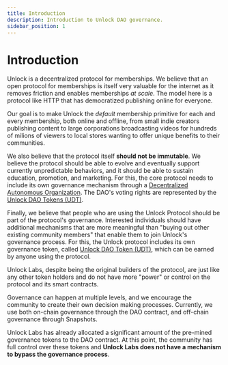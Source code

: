 ```yaml
---
title: Introduction
description: Introduction to Unlock DAO governance.
sidebar_position: 1
---
```


# Introduction

Unlock is a decentralized protocol for memberships. We believe that an open protocol for memberships is itself very valuable for the internet as it removes friction and enables memberships _at scale_. The model here is a protocol like HTTP that has democratized publishing online for everyone.

Our goal is to make Unlock the _default_ membership primitive for each and every membership, both online and offline, from small indie creators publishing content to large corporations broadcasting videos for hundreds of milions of viewers to local stores wanting to offer unique benefits to their communities.

We also believe that the protocol itself **should not be immutable**. We believe the protocol should be able to evolve and eventually support currently unpredictable behaviors, and it should be able to sustain education, promotion, and marketing. For this, the core protocol needs to include its own governance mechanism through a [Decentralized Autonomous Organization](./unlock-dao.md). The DAO's voting rights are represented by the [Unlock DAO Tokens (UDT)](./unlock-dao-tokens.md).

Finally, we believe that people who are using the Unlock Protocol should be part of the protocol's governance. Interested individuals should have additional mechanisms that are more meaningful than "buying out other existing community members" that enable them to join Unlock's governance process. For this, the Unlock protocol includes its own governance token, called [Unlock DAO Token (UDT)](./unlock-dao-tokens.md), which can be earned by anyone using the protocol.

Unlock Labs, despite being the original builders of the protocol, are just like any other token holders and do not have more "power" or control on the protocol and its smart contracts.

Governance can happen at multiple levels, and we encourage the community to create their own decision making processes. Currently, we use both on-chain governance through the DAO contract, and off-chain governance through Snapshots.

Unlock Labs has already allocated a significant amount of the pre-mined governance tokens to the DAO contract. At this point, the community has full control over these tokens and **Unlock Labs does not have a mechanism to bypass the governance process**.
